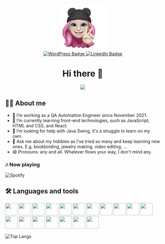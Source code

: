 <div align="center">
    <img src="https://github.com/elijabesu/elijabesu/blob/main/ReadMe-avatar.PNG" width="150"/>
    <br>
    <a href="https://saurich.com/">
        <img src="https://img.shields.io/badge/blog-ffa0ba?style=for-the-badge&logo=wordpress&logoColor=black" alt="WordPress Badge"/>
    </a>
    <a href="https://www.linkedin.com/in/eliska-faltynkova/">
        <img src="https://img.shields.io/badge/LinkedIn-blue?style=for-the-badge&logo=linkedin&logoColor=white" alt="LinkedIn Badge"/>
    </a>
    <br>
    <h1>Hi there 👋</h1>
    <img src="https://media.giphy.com/media/KiXiO1iR3fFhC/giphy-downsized.gif" width="500" />
</div>

## 🧑‍💻 About me
- 🔭 I’m working as a QA Automation Engineer since November 2021.
- 🌱 I’m currently learning front-end technologies, such as JavaScript, HTML and CSS, and React.
- 🤔 I’m looking for help with Java Swing, it's a struggle to learn on my own.
- 💬 Ask me about my hobbies as I've tried so many and keep learning new ones. E.g. bookbinding, jewelry making, video editing, ...
- 😄 Pronouns: any and all. Whatever flows your way, I don't mind any.

### 🎶 Now playing
![Spotify](https://spotify-now-playing-elijabesu.vercel.app/api/spotify)

## 🛠️ Languages and tools
<div>
    <img src="https://cdn.jsdelivr.net/gh/devicons/devicon/icons/canva/canva-original.svg" width="40" height="40" />
    <img src="https://cdn.jsdelivr.net/gh/devicons/devicon/icons/css3/css3-original.svg" width="40" height="40" />
    <img src="https://cdn.jsdelivr.net/gh/devicons/devicon/icons/debian/debian-original.svg" width="40" height="40" />
    <img src="https://cdn.jsdelivr.net/gh/devicons/devicon/icons/docker/docker-original.svg" width="40" height="40" />
    <img src="https://cdn.jsdelivr.net/gh/devicons/devicon/icons/figma/figma-original.svg" width="40" height="40" />
    <img src="https://cdn.jsdelivr.net/gh/devicons/devicon/icons/git/git-original.svg" width="40" height="40" />
    <img src="https://cdn.jsdelivr.net/gh/devicons/devicon/icons/googlecloud/googlecloud-original.svg" width="40" height="40" />
    <img src="https://cdn.jsdelivr.net/gh/devicons/devicon/icons/html5/html5-original.svg" width="40" height="40" />
    <img src="https://cdn.jsdelivr.net/gh/devicons/devicon/icons/java/java-original.svg" width="40" height="40" />
    <img src="https://cdn.jsdelivr.net/gh/devicons/devicon/icons/javascript/javascript-original.svg" width="40" height="40" />
    <img src="https://cdn.jsdelivr.net/gh/devicons/devicon/icons/jetbrains/jetbrains-original.svg" width="40" height="40" />
    <img src="https://cdn.jsdelivr.net/gh/devicons/devicon/icons/latex/latex-original.svg" width="40" height="40" />
    <img src="https://cdn.jsdelivr.net/gh/devicons/devicon/icons/linux/linux-original.svg" width="40" height="40" />
    <img src="https://cdn.jsdelivr.net/gh/devicons/devicon/icons/microsoftsqlserver/microsoftsqlserver-plain.svg" width="40" height="40" />
    <img src="https://cdn.jsdelivr.net/gh/devicons/devicon/icons/mongodb/mongodb-original.svg" width="40" height="40" />
    <img src="https://cdn.jsdelivr.net/gh/devicons/devicon/icons/postgresql/postgresql-original.svg" width="40" height="40" />
    <img src="https://cdn.jsdelivr.net/gh/devicons/devicon/icons/python/python-original.svg" width="40" height="40" />
    <img src="https://cdn.jsdelivr.net/gh/devicons/devicon/icons/wordpress/wordpress-original.svg" width="40" height="40" />
</div>

![Top Langs](https://github-readme-stats.vercel.app/api/top-langs/?username=elijabesu&layout=compact&langs_count=6&theme=github_dark)

<!-- ![Top Langs](https://github-readme-stats-elijabesu.vercel.app/api/top-langs/?username=elijabesu&layout=compact&langs_count=6&theme=github_dark) -->

<!--
**elijabesu/elijabesu** is a ✨ _special_ ✨ repository because its `README.md` (this file) appears on your GitHub profile.

Here are some ideas to get you started:

- 🔭 I’m currently working on ...
- 🌱 I’m currently learning ...
- 👯 I’m looking to collaborate on ...
- 🤔 I’m looking for help with ...
- 💬 Ask me about ...
- 📫 How to reach me: ...
- 😄 Pronouns: ...
- ⚡ Fun fact: ...
-->
